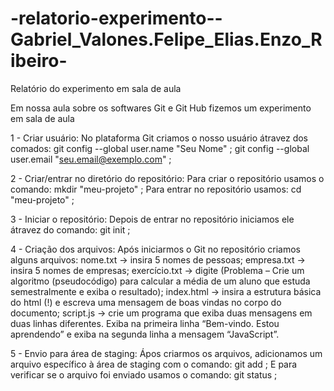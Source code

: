 # -relatorio-experimento--Gabriel_Valones.Felipe_Elias.Enzo_Ribeiro-
Relatório do experimento em sala de aula

Em nossa aula sobre os softwares Git e Git Hub fizemos um experimento em sala de aula

1 - Criar usuário:
No plataforma Git criamos o nosso usuário átravez dos comados:
git config --global user.name "Seu Nome" ;
git config --global user.email "seu.email@exemplo.com" ;

2 - Criar/entrar no diretório do repositório:
Para criar o repositório usamos o comando:
mkdir "meu-projeto" ;
Para entrar no repositório usamos:
cd "meu-projeto" ;

3 - Iniciar o repositório:
Depois de entrar no repositório iniciamos ele átravez do comando:
git init ;

4 - Criação dos arquivos:
Após iniciarmos o Git no repositório criamos alguns arquivos:
nome.txt → insira 5 nomes de pessoas;
empresa.txt → insira 5 nomes de empresas;
exercício.txt → digite (Problema – Crie um algoritmo (pseudocódigo) para calcular a
média de um aluno que estuda semestralmente e exiba o resultado);
index.html → insira a estrutura básica do html (!) e escreva uma mensagem de boas
vindas no corpo do documento;
script.js → crie um programa que exiba duas mensagens em duas linhas diferentes.
Exiba na primeira linha “Bem-vindo. Estou aprendendo” e exiba na segunda linha a
mensagem “JavaScript”.

5 - Envio para área de staging:
Ápos criarmos os arquivos,  adicionamos um arquivo específico à área de staging com o comando:
git add ;
E para verificar se o arquivo foi enviado usamos o comando:
git status ;
